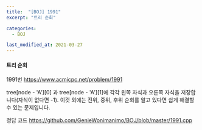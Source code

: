 ```yaml
---
title:  "[BOJ] 1991"
excerpt: "트리 순회"

categories:
  - BOJ

last_modified_at: 2021-03-27
---
```


#### 트리 순회

1991번 <https://www.acmicpc.net/problem/1991>

tree[node - 'A'][0] 과 tree[node - 'A'][1]에 각각 왼쪽 자식과 오른쪽 자식을 저장합니다(자식이 없다면 -1).
이것 외에는 전위, 중위, 후위 순회를 알고 있다면 쉽게 해결할 수 있는 문제입니다.

정답 코드 <https://github.com/GenieWonimanimo/BOJ/blob/master/1991.cpp>